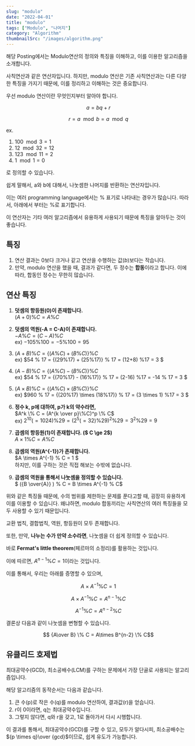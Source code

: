 ```yaml
---
slug: "modulo"
date: "2022-04-01"
title: "modulo"
tags: ["Modulo", "나머지"]
category: "Algorithm"
thumbnailSrc: "/images/algorithm.png"
---
```

해당 Posting에서는 Modulo연산의 정의와 특징을 이해하고, 이를 이용한 알고리즘을 소개합니다.

사칙연산과 같은 연산자입니다. 하지만, modulo 연산은 기존 사칙연산과는 다른 다양한 특징을 가지기 때문에, 이를 정리하고 이해하는 것은 중요합니다.

우선 modulo 연산이란 무엇인지부터 알아야 합니다.

$$a = bq + r$$

$$r = a \mod b = a \mod q$$

ex.

1.  $100 \mod 3 = 1$
2.  $12 \mod 32 = 12$
3.  $123 \mod 11 = 2$
4.  $1 \mod 1 = 0$

로 정의할 수 있습니다.

쉽게 말해서, a와 b에 대해서, 나눗셈한 나머지를 반환하는 연산자입니다.

이는 여러 programming language에서는 % 표기로 나타내는 경우가 많습니다. 따라서, 아래에서 부터는 %로 표기합니다.

이 연산자는 기타 여러 알고리즘에서 유용하게 사용되기 때문에 특징을 알아두는 것이 좋습니다.

## **특징**

1.  연산 결과는 0보다 크거나 같고 연산을 수행하는 값($b$)보다는 작습니다.
2.  만약, modulo 연산을 했을 때, 결과가 같다면, 두 정수는 **합동**이라고 합니다. 이에 따라, 합동인 정수는 무한히 많습니다.

## **연산 특징**

1.  **덧셈의 항등원(0)이 존재합니다.**  
    $(A + 0) \% C = A \% C$
2.  **덧셈의 역원(-A = C-A)이 존재합니다.**  
    $-A \% C = (C - A) \% C$  
    ex) $-105 \% 100 = -5 \% 100 = 95$
3.  $(A+B) \% C = \{(A\%C) + (B\%C)\} \% C$  
    ex) $54 \% 17 = \{(29\%17) + (25\%17)\} \% 17 = (12+8) \%17 = 3 $
4.  $(A-B) \% C = \{(A\%C) - (B\%C)\} \% C$  
    ex) $54 \% 17 = \{(70\%17) - (16\%17)\} \% 17 = (2-16) \%17 = -14 \% 17 = 3 $  
    
5.  $(A \times B) \% C = \{(A\%C) \times (B\%C)\} \% C$  
    ex) $960 \% 17 = \{(20\%17) \times (18\%17)\} \% 17 = (3 \times 1) \%17 = 3 $
6.  **정수 k, p에 대하여, p가 k의 약수라면,**  
    $A^k \% C = (A^{k \over p}\%C)^p \% C$  
    ex) $2^{10}(=1024) \% 29 = (2^5(=32) \% 29)^2 \%29 = 3^2 \% 29 = 9$
7.  **곱셈의 항등원(1)이 존재합니다. ($ C \ge 2$)**  
    $A \times 1 \% C = A \% C$
8.  **곱셈의 역원(A^{-1})가 존재합니다.**  
    $A \times A^{-1} \% C = 1 $  
    하지만, 이를 구하는 것은 직접 해보는 수밖에 없습니다.
9.  **곱셈의 역원을 통해서 나눗셈을 정의할 수 있습니다.**  
    $ ({B \over{A}} ) \% C = B \times A^{-1} \% C$

위와 같은 특징들 때문에, 수의 범위를 제한하는 문제를 푼다고할 때, 굉장히 유용하게 이를 이용할 수 있습니다. 왜냐하면, modulo 합동끼리는 사칙연산의 여러 특징들을 모두 사용할 수 있기 때문입니다.

교환 법칙, 결합법칙, 역원, 항등원이 모두 존재합니다. 

또한, 만약, **나누는 수가 만약 소수라면**, 나눗셈을 더 쉽게 정의할 수 있습니다.

바로 **Fermat's little theorem**(페르마의 소정리)를 활용하는 것입니다.

이에 따르면, $A^{n-1} \% C = 1$이라는 것입니다.

이를 통해서, 우리는 아래를 증명할 수 있으며,

$$ A \times A^{-1} \% C = 1  % C $$

$$ A \times A^{-1} \% C = A^{n-1} \% C $$

$$ A^{-1} \% C = A^{n-2} \% C $$

결론상 다음과 같이 나눗셈을 변형할 수 있습니다.

$$ {A\over B} \% C = A\times B^{n-2} \% C$$

## **유클리드 호제법**

최대공약수(GCD), 최소공배수(LCM)를 구하는 문제에서 가장 단골로 사용되는 알고리즘입니다.

해당 알고리즘의 동작순서는 다음과 같습니다.

1.  큰 수(p)로 작은 수(q)를 modulo 연산하여, 결과값(r)을 얻습니다.
2.  r이 0이라면, q는 최대공약수입니다.
3.  그렇지 않다면, q와 r을 갖고, 1로 돌아가서 다시 시행합니다.

이 결과를 통해서, 최대공약수(GCD)를 구할 수 있고, 모두가 알다시피, 최소공배수는 ${p \times q}\over {gcd}$이므로, 쉽게 유도가 가능합니다.